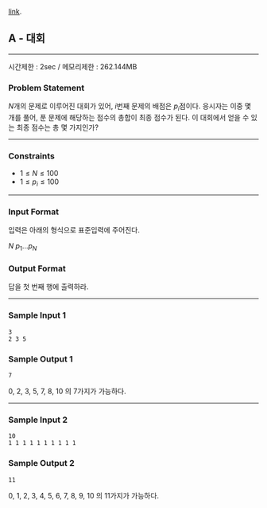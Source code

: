 [link](http://tdpc.contest.atcoder.jp/tasks/tdpc_contest).

## A - 대회

----------

시간제한 : 2sec / 메모리제한 : 262.144MB

### Problem Statement

$N$개의 문제로 이루어진 대회가 있어, $i$번째 문제의 배점은 $p_i$점이다. 응시자는 이중 몇 개를 풀어, 푼 문제에 해당하는 점수의 총합이 최종 점수가 된다. 이 대회에서 얻을 수 있는 최종 점수는 총 몇 가지인가?

----------

### Constraints

* $1 ≤ N ≤ 100$
* $1 ≤ p_i ≤ 100$

----------

### Input Format

입력은 아래의 형식으로 표준입력에 주어진다.

>
$N$
$p_1 ...p_N$


### Output Format

답을 첫 번째 행에 출력하라.

----------

### Sample Input 1

```
3
2 3 5
```

### Sample Output 1

```
7
```

0, 2, 3, 5, 7, 8, 10 의 7가지가 가능하다.

----------

### Sample Input 2

```
10
1 1 1 1 1 1 1 1 1 1
```

### Sample Output 2

```
11
```


0, 1, 2, 3, 4, 5, 6, 7, 8, 9, 10 의 11가지가 가능하다.